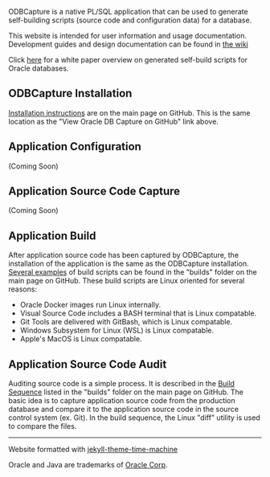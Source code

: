 
ODBCapture is a native PL/SQL application that can be used to generate self-building scripts (source code and configuration data) for a database.

This website is intended for user information and usage documentation.  Development guides and design documentation can be found in [the wiki](https://github.com/DDieterich/ODBCapture/wiki)

Click [here](Generated-Self-Build.md) for a white paper overview on generated self-build scripts for Oracle databases.

## ODBCapture Installation

[Installation instructions](https://github.com/DDieterich/ODBCapture?tab=readme-ov-file#main-odbcapture-installation) are on the main page on GitHub.  This is the same location as the "View Oracle DB Capture on GitHub" link above.


## Application Configuration

(Coming Soon)


## Application Source Code Capture

(Coming Soon)


## Application Build

After application source code has been captured by ODBCapture, the installation of the application is the same as the ODBCapture installation.  [Several examples](https://github.com/DDieterich/ODBCapture/tree/main/builds#build-sequence) of build scripts can be found in the "builds" folder on the main page on GitHub.  These build scripts are Linux oriented for several reasons:
* Oracle Docker images run Linux internally.
* Visual Source Code includes a BASH terminal that is Linux compatable.
* Git Tools are delivered with GitBash, which is Linux compatable.
* Windows Subsystem for Linux (WSL) is Linux compatable.
* Apple's MacOS is Linux compatable.


## Application Source Code Audit

Auditing source code is a simple process.  It is described in the [Build Sequence](https://github.com/DDieterich/ODBCapture/tree/main/builds#build-sequence) listed in the "builds" folder on the main page on GitHub.  The basic idea is to capture application source code from the production database and compare it to the application source code in the source control system (ex. Git).  In the build sequence, the Linux "diff" utility is used to compare the files.


---
Website formatted with [jekyll-theme-time-machine](https://github.com/pages-themes/time-machine)

Oracle and Java are trademarks of [Oracle Corp](https://www.oracle.com/).